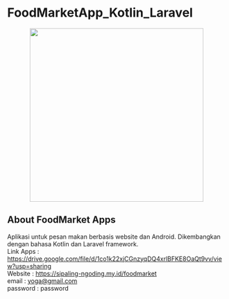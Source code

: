 # FoodMarketApp_Kotlin_Laravel

<p align="center"><a href="https://laravel.com" target="_blank"><img src="https://raw.githubusercontent.com/laravel/art/master/logo-lockup/5%20SVG/2%20CMYK/1%20Full%20Color/laravel-logolockup-cmyk-red.svg" width="400"></a></p>

## About FoodMarket Apps
Aplikasi untuk pesan makan berbasis website dan Android. Dikembangkan dengan bahasa Kotlin dan Laravel framework.
<br/>
Link Apps : https://drive.google.com/file/d/1co1k22xjCGnzyqDQ4xrlBFKE8OaQt9vv/view?usp=sharing
<br/>
Website : https://sipaling-ngoding.my.id/foodmarket
<br/>
email : yoga@gmail.com
<br/>
password : password

